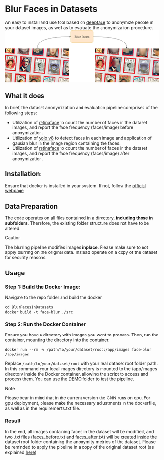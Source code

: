 # Blur Faces in Datasets
An easy to install and use tool based on [deepface](https://github.com/serengil/deepface) to anonymize people in your dataset images, as well as to evaluate the anonymization procedure.
<kbd>
![Example of applying the blurring pipeline in a collection of Times Person of the Year magazines.](/example_imgs/BlurFaces.png)
</kbd>
## What it does
In brief, the dataset anonymization and evaluation pipeline comprises of the following steps:
- Utilization of [retinaface](https://github.com/serengil/retinaface) to count the number of faces in the dataset images, and report the face frequency (faces/image) before anonymization.
- Utilization of [yolo v8](https://github.com/ultralytics/ultralytics) to detect faces in each image and application of gausian blur in the image region containing the faces.
- Utilization of [retinaface](https://github.com/serengil/retinaface) to count the number of faces in the dataset images, and report the face frequency (faces/image) after anonymization.
## Installation:
Ensure that docker is installed in your system. If not, follow the [official webpage](https://docs.docker.com/engine/install/)

## Data Preparation
The code operates on all files contained in a directory, **including those in subfolders**. Therefore, the existing folder structure does not have to be altered.
>[!CAUTION]
>The blurring pipeline modifies images **inplace**. Please make sure to not apply blurring on the original data. Instead operate on a copy of the dataset for security reasons.

## Usage
### Step 1: Build the Docker Image:
Navigate to the repo folder and build the docker:
```
cd BlurFacesInDatasets
docker build -t face-blur ./src
```
### Step 2: Run the Docker Container
Ensure you have a directory with images you want to process. Then, run the container, mounting the directory into the container.
```
docker run --rm -v /path/to/your/dataset/root:/app/images face-blur /app/images
```
Replace `/path/to/your/dataset/root` with your real dataset root folder path.
In this command your local images directory is mounted to the /app/images directory inside the Docker container, allowing the script to access and process them.
You can use the [DEMO](DEMO/) folder to test the pipeline.

>[!Note]
>Please bear in mind that in the current version the CNN runs on cpu. For gpu deployment, please make the necessary adjustments in the dockerfile, as well as in the requirements.txt file. 

### Result
In the end, all images containing faces in the dataset will be modified, and two .txt files (faces_before.txt and faces_after.txt) will be created inside the dataset root folder containing the anonymity metrics of the dataset. Please be reminded to apply the pipeline in a copy of the original dataset root (as explained [here](#data-preparation))

